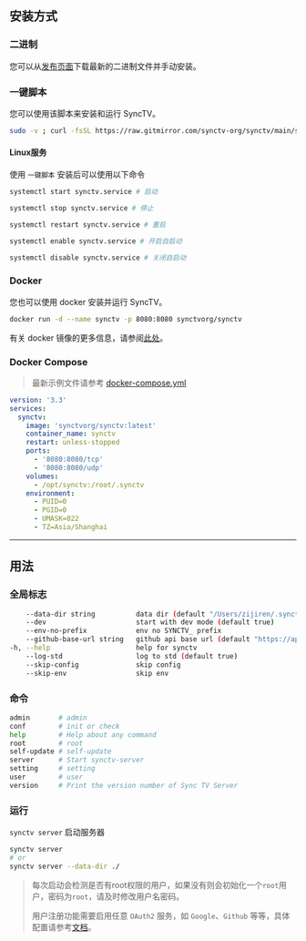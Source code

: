## 安装方式

### 二进制

您可以从[发布页面](https://github.com/synctv-org/synctv/releases)下载最新的二进制文件并手动安装。

### 一键脚本

您可以使用该脚本来安装和运行 SyncTV。

```bash
sudo -v ; curl -fsSL https://raw.gitmirror.com/synctv-org/synctv/main/script/install.sh | sudo bash -s -- -v latest
```

#### Linux服务

使用 `一键脚本` 安装后可以使用以下命令

```bash
systemctl start synctv.service # 启动

systemctl stop synctv.service # 停止

systemctl restart synctv.service # 重启

systemctl enable synctv.service # 开启自启动

systemctl disable synctv.service # 关闭自启动
```

### Docker

您也可以使用 docker 安装并运行 SyncTV。

```bash
docker run -d --name synctv -p 8080:8080 synctvorg/synctv
```

有关 docker 镜像的更多信息，请参阅[此处](https://hub.docker.com/r/synctvorg/synctv)。

### Docker Compose

> 最新示例文件请参考 [docker-compose.yml](https://github.com/synctv-org/synctv/blob/main/script/docker-compose.yml)

```yaml
version: '3.3'
services:
  synctv:
    image: 'synctvorg/synctv:latest'
    container_name: synctv
    restart: unless-stopped
    ports:
      - '8080:8080/tcp'
      - '8080:8080/udp'
    volumes:
      - /opt/synctv:/root/.synctv
    environment:
      - PUID=0
      - PGID=0
      - UMASK=022
      - TZ=Asia/Shanghai
```

----

## 用法

### 全局标志

```bash
    --data-dir string          data dir (default "/Users/zijiren/.synctv")
    --dev                      start with dev mode (default true)
    --env-no-prefix            env no SYNCTV_ prefix
    --github-base-url string   github api base url (default "https://api.github.com/")
-h, --help                     help for synctv
    --log-std                  log to std (default true)
    --skip-config              skip config
    --skip-env                 skip env
```

### 命令

```bash
admin       # admin
conf        # init or check
help        # Help about any command
root        # root
self-update # self-update
server      # Start synctv-server
setting     # setting
user        # user
version     # Print the version number of Sync TV Server
```

### 运行

`synctv server` 启动服务器

```bash
synctv server
# or
synctv server --data-dir ./
```

> 每次启动会检测是否有root权限的用户，如果没有则会初始化一个`root`用户，密码为`root`，请及时修改用户名密码。
>
> 用户注册功能需要启用任意 `OAuth2` 服务，如 `Google`、`Github` 等等，具体配置请参考[文档](/zh-cn/oauth2)。

